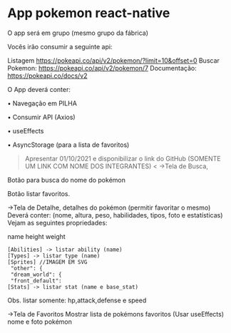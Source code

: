 # App pokemon react-native

O app será em grupo (mesmo grupo da fábrica)

Vocês irão consumir a seguinte api:

Listagem https://pokeapi.co/api/v2/pokemon/?limit=10&offset=0
Buscar Pokemon: https://pokeapi.co/api/v2/pokemon/7
Documentação: https://pokeapi.co/docs/v2

O App deverá conter:

• Navegação em PILHA

• Consumir API (Axios)

• useEffects

• AsyncStorage (para a lista de favoritos)

> Apresentar 01/10/2021 e disponibilizar o link do GitHub 
(SOMENTE UM LINK COM NOME DOS INTEGRANTES) <
->Tela de Busca,

Botão para busca do nome do pokémon

Botão listar favoritos.

->Tela de Detalhe, detalhes do pokémon (permitir favoritar o mesmo)
Deverá conter: (nome, altura, peso, habilidades, tipos, foto e estatísticas)
Vejam as seguintes propriedades:

name
height
weight
```
[Abilities] -> listar ability (name)
[Types] -> listar type (name)
[Sprites] //IMAGEM EM SVG
 "other": {
 "dream_world": {
 "front_default":
[Stats] -> listar stat (name e base_stat)
````
Obs. listar somente: hp,attack,defense e speed

->Tela de Favoritos
Mostrar lista de pokémons favoritos (Usar useEffects)
nome e foto pokémon
